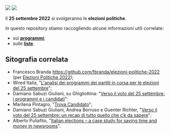 <a href="https://ondata.it/"><img src="https://img.shields.io/badge/by-onData-%232e85d1"/></a> <a href="https://www.datibenecomune.it/"><img src="https://img.shields.io/badge/%F0%9F%99%8F-%23datiBeneComune-%23cc3232"/></a>

Il **25 settembre 2022** si svolgeranno le **elezioni politiche**.

In questo repository stiamo raccogliendo alcune informazioni utili correlate:

- sui [**programmi**](programmi/README.md);
- sulle [**liste**](liste/README.md).

## Sitografia correlata

- Francesco Branda https://github.com/fbranda/elezioni-politiche-2022 (per [Elezioni Politiche 2022](https://elezionipolitiche2022.tk/));
- Wired Italia, "[L'analisi dei programmi dei partiti in corsa per le elezioni del 25 settembre](https://www.wired.it/article/elezioni-2022-programmi-partiti-analisi/)";
- Damiano Sabuzi Giuliani, su Ghigliottina: "[Verso il voto del 25 settembre: i programmi e i candidati](https://www.ghigliottina.info/2022/09/08/voto-25-settembre-programmi-candidati/)":
- Marilena Pintagro, "[Trova Candidato](https://trovacandidato2022.surge.sh/)";
- Damiano Sabuzi Giuliani, Andrea Borruso e Guenter Richter, "[Verso il voto del 25 settembre: un recap di tutto quello che c’è da sapere](https://www.ghigliottina.info/2022/09/15/verso-il-voto-del-25-settembre-recap/)";
- Alberto Puliafito, "[Italian elections – a case study for saving time and money in newsrooms](https://thefix.media/2022/9/19/italian-elections-a-case-of-study-for-saving-time-and-money-in-newsrooms)".

